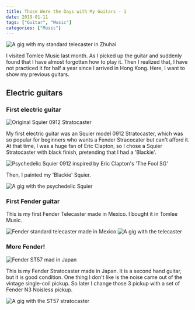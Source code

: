 ```yaml
---
title: Those Were the Days with My Guitars - 1
date: 2019-01-11
tags: ["Guitar", "Music"]
categories: ["Music"]
---
```

![A gig with my standard telecaster in Zhuhai](/image/gtr_tele_cover.jpg)

I visited Tomlee Music last month. As I picked up the guitar and suddenly found that I have almost forgotten how to play it. Then I realized that, I have not practiced it for half a year since I arrived in Hong Kong. Here, I want to show my previous guitars.

<!--more-->
## Electric guitars
### First electric guitar

![Original Squier 0912 Stratocaster](/image/sq1.jpg)

My first electric guitar was an Squier model 0912 Stratocaster, which was so popular for beginners who wants a Fender Stracocater but can't afford it. 
At that time, I was a huge fan of Eric Clapton, so I chose a Squier Stratocaster with black finish, pretending that I had a 'Blackie'.

![Psychedelic Squier 0912 inspired by Eric Clapton's 'The Fool SG'](/image/sq_2.jpg)

Then, I painted my 'Blackie' Squier.

![A gig with the psychedelic Squier](/image/sq_show.jpg)

### First Fender guitar

This is my first Fender Telecaster made in Mexico.
I bought it in Tomlee Music.

![Fender standard telecaster made in Mexico](image/tele.jpg)
![A gig with the telecaster](/image/tele_show.jpg)

### More Fender!

![Fender ST57 mad in Japan](/image/fender_strat_1.jpg)

This is my Fender Stratocaster made in Japan.
It is a second hand guitar, but it is good condition.
One thing I don't like is the noise came out of the vintage single-coil pickup.
So later I change those 3 pickup with a set of Fender N3 Noisless pickup.

![A gig with the ST57 stratocaster](/image/strat_show.jpg)


